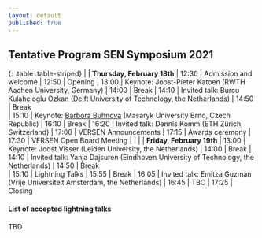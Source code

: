 ```yaml
---
layout: default
published: true
---
```


## Tentative Program SEN Symposium 2021

{: .table .table-striped}
|        | <b>Thursday, February 18th</b>
|  12:30 | Admission and welcome
|  12:50 | Opening
|  13:00 | Keynote: Joost-Pieter Katoen (RWTH Aachen University, Germany) <!-- - *Process Mining: How to pick your automation battles?* <br> session chair: Jorge Perez --> 
|  14:00 | Break
|  14:10 | Invited talk: Burcu Kulahcioglu Ozkan (Delft University of Technology, the Netherlands) 
|  14:50 | Break   
|  15:10 | Keynote: [Barbora Buhnova](https://www.fi.muni.cz/~buhnova/) (Masaryk University Brno, Czech Republic)
|  16:10 | Break
|  16:20 | Invited talk: Dennis Komm (ETH Zürich, Switzerland)
|  17:00 | VERSEN Announcements
|  17:15 | Awards ceremony
|  17:30 | VERSEN Open Board Meeting
|        |
|        | <b>Friday, February 19th</b>
|  13:00 | Keynote: Joost Visser (Leiden University, the Netherlands) 
|  14:00 | Break
|  14:10 | Invited talk: Yanja Dajsuren (Eindhoven University of Technology, the Netherlands)
|  14:50 | Break   
|  15:10 | Lightning Talks
|  15:55 | Break
|  16:05 | Invited talk: Emitza Guzman (Vrije Universiteit Amsterdam, the Netherlands)
|  16:45 | TBC
|  17:25 | Closing


#### List of accepted lightning talks 

TBD

<!--

* Petra Heck and Luís Cruz. Software Engineering for Machine Learning Applications
* Roberto Verdecchia. Architectural Technical Debt: Taming the Beast
* Enrique Larios Vargas and Luís Cruz. Software Engineering and Mental Health
* Eleni Constantinou. Software ecosystem evolution: Past research and the road ahead
* Emitzá Guzmán. Analyzing User Feedback for Software Evolution
* Héctor Cadavid. A Software Engineering perspective on Systems of Systems architecting
* Ilias Gerostathopoulos. Architecture-Based Self-Adaptation: Open Challenges and Promising Directions
* Yaping Luo, Tanja Vos, Pekka Aho and Kevin van der Vlist. ITEA3 IVVES project: Industrial-grade verification and validation of evolving systems (In Finance)
* Bert de Brock. Where should I publish?
-->
